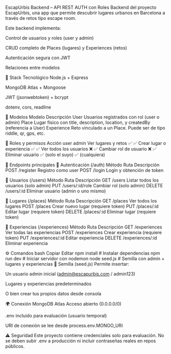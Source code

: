 EscapUrbis Backend – API REST AUTH con Roles
Backend del proyecto EscapUrbis, una app que permite descubrir lugares urbanos en Barcelona a través de retos tipo escape room.

Este backend implementa:

Control de usuarios y roles (user y admin)

CRUD completo de Places (lugares) y Experiences (retos)

Autenticación segura con JWT

Relaciones entre modelos

🔧 Stack Tecnológico
Node.js + Express

MongoDB Atlas + Mongoose

JWT (jsonwebtoken) + bcrypt

dotenv, cors, readline

📁 Modelos
Modelo	Descripción
User	Usuarios registrados con rol (user o admin)
Place	Lugar físico con title, description, location, y createdBy (referencia a User)
Experience	Reto vinculado a un Place. Puede ser de tipo riddle, qr, gps, etc.

🔐 Roles y permisos
Acción	user	admin
Ver lugares y retos	✅	✅
Crear lugar o experiencia	✅	✅
Ver todos los usuarios	❌	✅
Cambiar rol de usuario	❌	✅
Eliminar usuario	✅ (solo el suyo)	✅ (cualquiera)

🧪 Endpoints principales
🔐 Autenticación (/auth)
Método	Ruta	Descripción
POST	/register	Registro como user
POST	/login	Login y obtención de token

👥 Usuarios (/users)
Método	Ruta	Descripción
GET	/users	Listar todos los usuarios (solo admin)
PUT	/users/:id/role	Cambiar rol (solo admin)
DELETE	/users/:id	Eliminar usuario (admin o uno mismo)

📍 Lugares (/places)
Método	Ruta	Descripción
GET	/places	Ver todos los lugares
POST	/places	Crear nuevo lugar (requiere token)
PUT	/places/:id	Editar lugar (requiere token)
DELETE	/places/:id	Eliminar lugar (requiere token)

🧩 Experiencias (/experiences)
Método	Ruta	Descripción
GET	/experiences	Ver todas las experiencias
POST	/experiences	Crear experiencia (requiere token)
PUT	/experiences/:id	Editar experiencia
DELETE	/experiences/:id	Eliminar experiencia

⚙️ Comandos
bash
Copiar
Editar
npm install       # Instalar dependencias
npm run dev       # Iniciar servidor con nodemon
node seed.js      # Semilla con admin + lugares y experiencias
🌱 Semilla (seed.js)
Permite insertar:

Un usuario admin inicial (admin@escapurbis.com / admin123)

Lugares y experiencias predeterminados

O bien crear tus propios datos desde consola

🌍 Conexión MongoDB Atlas
Acceso abierto (0.0.0.0/0)

.env incluido para evaluación (usuario temporal)

URI de conexión se lee desde process.env.MONGO_URI

⚠️ Seguridad
Este proyecto contiene credenciales solo para evaluación.
No se deben subir .env a producción ni incluir contraseñas reales en repos públicos.